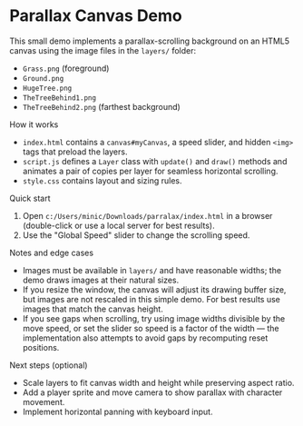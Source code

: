 # Parallax Canvas Demo

This small demo implements a parallax-scrolling background on an HTML5 canvas using the image files in the `layers/` folder:

- `Grass.png` (foreground)
- `Ground.png`
- `HugeTree.png`
- `TheTreeBehind1.png`
- `TheTreeBehind2.png` (farthest background)

How it works
- `index.html` contains a `canvas#myCanvas`, a speed slider, and hidden `<img>` tags that preload the layers.
- `script.js` defines a `Layer` class with `update()` and `draw()` methods and animates a pair of copies per layer for seamless horizontal scrolling.
- `style.css` contains layout and sizing rules.

Quick start
1. Open `c:/Users/minic/Downloads/parralax/index.html` in a browser (double-click or use a local server for best results).
2. Use the "Global Speed" slider to change the scrolling speed.

Notes and edge cases
- Images must be available in `layers/` and have reasonable widths; the demo draws images at their natural sizes.
- If you resize the window, the canvas will adjust its drawing buffer size, but images are not rescaled in this simple demo. For best results use images that match the canvas height.
- If you see gaps when scrolling, try using image widths divisible by the move speed, or set the slider so speed is a factor of the width — the implementation also attempts to avoid gaps by recomputing reset positions.

Next steps (optional)
- Scale layers to fit canvas width and height while preserving aspect ratio.
- Add a player sprite and move camera to show parallax with character movement.
- Implement horizontal panning with keyboard input.

